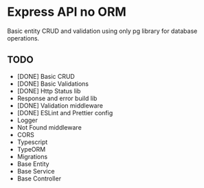 # Express API no ORM

Basic entity CRUD and validation using only pg library for database operations.

## TODO
- [DONE] Basic CRUD
- [DONE] Basic Validations
- [DONE] Http Status lib
- Response and error build lib
- [DONE] Validation middleware
- [DONE] ESLint and Prettier config
- Logger
- Not Found middleware
- CORS
- Typescript
- TypeORM
- Migrations
- Base Entity
- Base Service
- Base Controller

